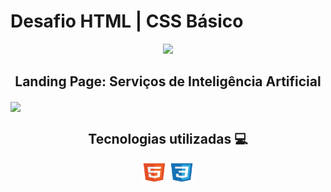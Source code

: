 # Desafio HTML | CSS Básico

<p align="center">
<img width="84px" src="https://i.imgur.com/WVuQg2N.png"/>
<h2 align="center">Landing Page: Serviços de Inteligência Artificial</h2>
<img align="center" src="https://i.imgur.com/olATvox.gif" width="800"> 

<h2 align="center"> Tecnologias utilizadas 💻</h2>
<div align="center" style="display: inline_block">
  <img align="center" alt="HTML" height="30" width="40" src="https://raw.githubusercontent.com/devicons/devicon/master/icons/html5/html5-original.svg">
  <img align="center" alt="CSS" height="30" width="40" src="https://raw.githubusercontent.com/devicons/devicon/master/icons/css3/css3-original.svg">
</div>
